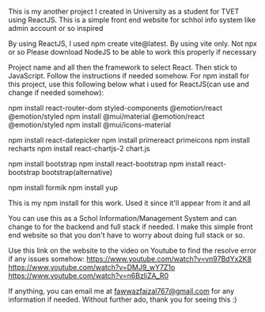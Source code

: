 This is my another project I created in University as a student for TVET using ReactJS. This is a simple front end website for schhol info system like admin account or so inspired

By using ReactJS, I used npm create vite@latest. By using vite only. Not npx or so
Please download NodeJS to be able to work this properly if necessary

Project name and all then the framework to select React. Then stick to JavaScript. Follow the instructions if needed somehow.
For npm install for this project, use this following below what i used for ReactJS(can use and change if needed somehow): 

npm install react-router-dom styled-components @emotion/react @emotion/styled
npm install @mui/material @emotion/react @emotion/styled
npm install @mui/icons-material

npm install react-datepicker
npm install primereact primeicons
npm install recharts
npm install react-chartjs-2 chart.js

npm install bootstrap
npm install react-bootstrap
npm install react-bootstrap bootstrap(alternative)

npm install formik
npm install yup

This is my npm install for this work. Used it since it'll appear from it and all

You can use this as a Schol Information/Management System and can change to for the backend and full stack if needed. I make this simple front end website so that you don't have to worry about doing full stack or so.

Use this link on the website to the video on Youtube to find the resolve error if any issues somehow: 
https://www.youtube.com/watch?v=vn97BdYx2K8
https://www.youtube.com/watch?v=DMJ9_wY7Z1o
https://www.youtube.com/watch?v=n6BzliZA_R0

If anything, you can email me at fawwazfaizal767@gmail.com for any information if needed. Without further ado, thank you for seeing this :)


